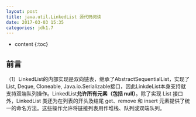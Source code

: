 ```yaml
---
layout: post
title: java.util.LinkedList 源代码阅读
date: 2017-03-03 15:35
categories: jdk1.7
---
```


* content
{:toc}
## 前言
（1）LinkedList的内部实现是双向链表，继承了AbstractSequentialList，实现了List, Deque, Cloneable, Java.io.Serializable接口，因此LinkdeList本身支持就支持双端队列操作。LinkedList**允许所有元素（包括 null）**。除了实现 List 接口外，LinkedList 类还为在列表的开头及结尾 get、remove 和 insert 元素提供了统一的命名方法。这些操作允许将链接列表用作堆栈、队列或双端队列。
